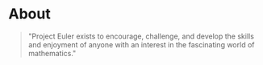 # About

> "Project Euler exists to encourage, challenge, and develop the skills and enjoyment of anyone with an interest in the fascinating world of mathematics."
